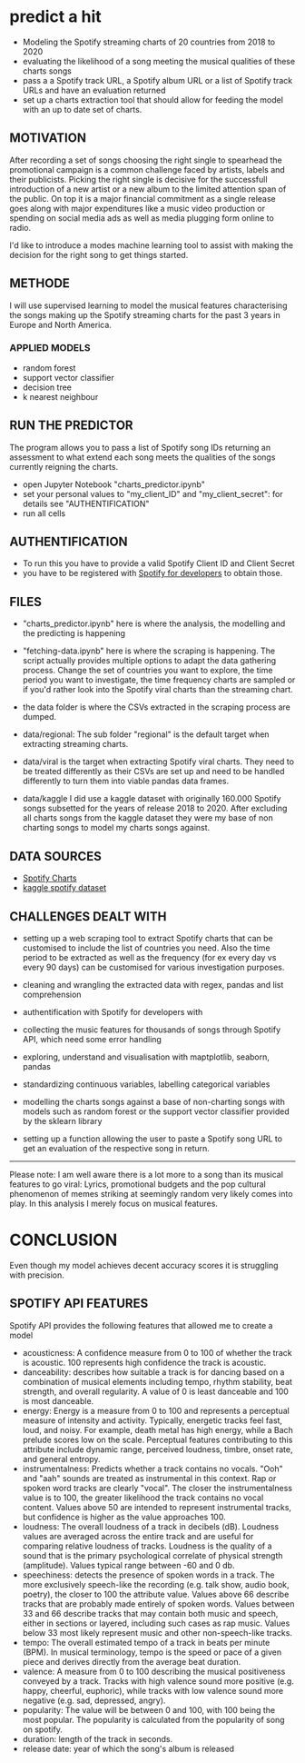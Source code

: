 # predict a hit

* Modeling the Spotify streaming charts of 20 countries from 2018 to 2020
* evaluating the likelihood of a song meeting the musical qualities of these charts songs
* pass a a Spotify track URL, a Spotify album URL or a list of Spotify track URLs and have an evaluation returned
* set up a charts extraction tool that should allow for feeding the model with an up to date set of charts.

## MOTIVATION
After recording a set of songs choosing the right single to spearhead the promotional campaign is a common challenge faced by artists, labels and their publicists. Picking the right single is decisive for the successfull introduction of a new artist or a new album to the limited attention span of the public. On top it is a major financial commitment as a single release goes along with major expenditures like a music video production or spending on social media ads as well as media plugging form online to radio. 

I'd like to introduce a modes machine learning tool to assist with making the decision for the right song to get things started.
 

## METHODE
I will use supervised learning to model the musical features characterising the songs making up the Spotify streaming charts for the past 3 years in Europe and North America.

### APPLIED MODELS
* random forest
* support vector classifier
* decision tree
* k nearest neighbour

## RUN THE PREDICTOR
The program allows you to pass a list of Spotify song IDs returning an assessment to what extend each song meets the qualities of the songs currently reigning the charts.
* open Jupyter Notebook "charts_predictor.ipynb"
* set your personal values to "my_client_ID" and "my_client_secret": for details see "AUTHENTIFICATION"
* run all cells

## AUTHENTIFICATION
* To run this you have to provide a valid Spotify Client ID and Client Secret
* you have to be registered with [Spotify for developers](https://developer.spotify.com/documentation/general/guides/app-settings/#register-your-app) to obtain those.


## FILES

* "charts_predictor.ipynb" here is where the analysis, the modelling and the predicting is happening

* "fetching-data.ipynb" here is where the scraping is happening. The script actually provides multiple options to adapt the data gathering process. Change the set of countries you want to explore, the time period you want to investigate, the time frequency charts are sampled or if you'd rather look into the Spotify viral charts than the streaming chart.

* the data folder is where the CSVs extracted in the scraping process are dumped. 

* data/regional: The sub folder "regional" is the default target when extracting streaming charts. 

* data/viral is the target when extracting Spotify viral charts. They need to be treated differently as their CSVs are set up and need to be handled differently to turn them into viable pandas data frames. 

* data/kaggle I did use a kaggle dataset with originally 160.000 Spotify songs subsetted for the years of release 2018 to 2020. After excluding all charts songs from the kaggle dataset they were my base of non charting songs to model my charts songs against. 

## DATA SOURCES
* [Spotify Charts](https://www.spotifycharts.de)
* [kaggle spotify dataset](https://www.kaggle.com/yamaerenay/spotify-dataset-19212020-160k-tracks)

## CHALLENGES DEALT WITH
* setting up a web scraping tool to extract Spotify charts that can be customised to include the list of countries you need. Also the time period to be extracted as well as the frequency (for ex every day vs every 90 days) can be customised for various investigation purposes.

* cleaning and wrangling the extracted data with regex, pandas and list comprehension

* authentification with Spotify for developers with 

* collecting the music features for thousands of songs through Spotify API, which need some error handling

* exploring, understand and visualisation with maptplotlib, seaborn, pandas

* standardizing continuous variables, labelling categorical variables

* modelling the charts songs against a base of non-charting songs with models such as random forest or the support vector classifier provided by the sklearn library

* setting up a function allowing the user to paste a Spotify song URL to get an evaluation of the respective song in return. 
---
Please note: I am well aware there is a lot more to a song than its musical features to go viral: Lyrics, promotional budgets and the pop cultural phenomenon of memes striking at seemingly random very likely comes into play. In this analysis I merely focus on musical features.

# CONCLUSION
Even though my model achieves decent accuracy scores it is struggling with precision.


## SPOTIFY API FEATURES
Spotify API provides the following features that allowed me to create a model

* acousticness: A confidence measure from 0 to 100 of whether the track is acoustic. 100 represents high confidence the track is acoustic. 
* danceability: describes how suitable a track is for dancing based on a combination of musical elements including tempo, rhythm stability, beat strength, and overall regularity. A value of 0 is least danceable and 100 is most danceable. 
* energy: Energy is a measure from 0 to 100 and represents a perceptual measure of intensity and activity. Typically, energetic tracks feel fast, loud, and noisy. For example, death metal has high energy, while a Bach prelude scores low on the scale. Perceptual features contributing to this attribute include dynamic range, perceived loudness, timbre, onset rate, and general entropy. 
* instrumentalness: Predicts whether a track contains no vocals. "Ooh" and "aah" sounds are treated as instrumental in this context. Rap or spoken word tracks are clearly "vocal". The closer the instrumentalness value is to 100, the greater likelihood the track contains no vocal content. Values above 50 are intended to represent instrumental tracks, but confidence is higher as the value approaches 100. 
* loudness: The overall loudness of a track in decibels (dB). Loudness values are averaged across the entire track and are useful for comparing relative loudness of tracks. Loudness is the quality of a sound that is the primary psychological correlate of physical strength (amplitude). Values typical range between -60 and 0 db. 
* speechiness: detects the presence of spoken words in a track. The more exclusively speech-like the recording (e.g. talk show, audio book, poetry), the closer to 100 the attribute value. Values above 66 describe tracks that are probably made entirely of spoken words. Values between 33 and 66 describe tracks that may contain both music and speech, either in sections or layered, including such cases as rap music. Values below 33 most likely represent music and other non-speech-like tracks. 
* tempo: The overall estimated tempo of a track in beats per minute (BPM). In musical terminology, tempo is the speed or pace of a given piece and derives directly from the average beat duration.
* valence: A measure from 0 to 100 describing the musical positiveness conveyed by a track. Tracks with high valence sound more positive (e.g. happy, cheerful, euphoric), while tracks with low valence sound more negative (e.g. sad, depressed, angry). 
* popularity: The value will be between 0 and 100, with 100 being the most popular. The popularity is calculated from the popularity of song on spotify. 
* duration: length of the track in seconds. 
* release date: year of which the song's album is released 
